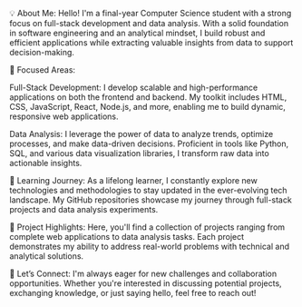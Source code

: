 💡 About Me:
Hello! I'm a final-year Computer Science student with a strong focus on full-stack development and data analysis. 
With a solid foundation in software engineering and an analytical mindset, I build robust and efficient applications while extracting valuable insights from data to support decision-making.

🎯 Focused Areas:

Full-Stack Development:
I develop scalable and high-performance applications on both the frontend and backend. My toolkit includes HTML, CSS, JavaScript, React, Node.js, and more, enabling me to build dynamic, responsive web applications.

Data Analysis:
I leverage the power of data to analyze trends, optimize processes, and make data-driven decisions. Proficient in tools like Python, SQL, and various data visualization libraries, I transform raw data into actionable insights.

📘 Learning Journey:
As a lifelong learner, I constantly explore new technologies and methodologies to stay updated in the ever-evolving tech landscape. My GitHub repositories showcase my journey through full-stack projects and data analysis experiments.

🚧 Project Highlights:
Here, you'll find a collection of projects ranging from complete web applications to data analysis tasks. Each project demonstrates my ability to address real-world problems with technical and analytical solutions.

🤝 Let’s Connect:
I'm always eager for new challenges and collaboration opportunities. Whether you're interested in discussing potential projects, exchanging knowledge, or just saying hello, feel free to reach out!

